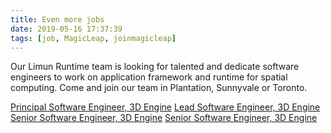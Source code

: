 ```yaml
---
title: Even more jobs
date: 2019-05-16 17:37:39
tags: [job, MagicLeap, joinmagicleap]
---
```


Our Limun Runtime team is looking for talented and dedicate software engineers to work on application framework and runtime for spatial computing. Come and join our team in Plantation, Sunnyvale or Toronto.

[Principal Software Engineer, 3D Engine](https://boards.greenhouse.io/magicleapinc/jobs/1688966)
[Lead Software Engineer, 3D Engine](https://boards.greenhouse.io/magicleapinc/jobs/1688973)
[Senior Software Engineer, 3D Engine](https://boards.greenhouse.io/magicleapinc/jobs/1688977)
[Senior Software Engineer, 3D Engine](https://boards.greenhouse.io/magicleapinc/jobs/1688982)

